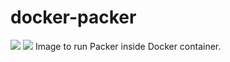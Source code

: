 # docker-packer
[![](https://images.microbadger.com/badges/image/breakingpitt/docker-packer.svg)](https://microbadger.com/images/breakingpitt/docker-packer "Get your own image badge on microbadger.com")
[![](https://images.microbadger.com/badges/version/breakingpitt/docker-packer.svg)](https://microbadger.com/images/breakingpitt/docker-packer "Get your own version badge on microbadger.com")
Image to run Packer inside Docker container.
